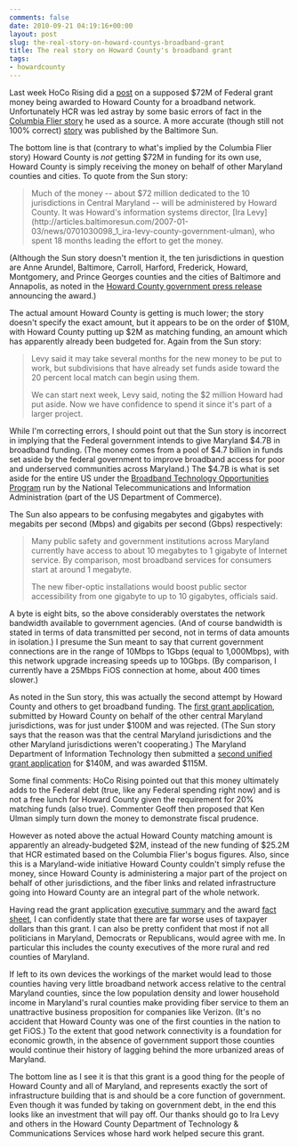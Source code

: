 ```yaml
---
comments: false
date: 2010-09-21 04:19:16+00:00
layout: post
slug: the-real-story-on-howard-countys-broadband-grant
title: The real story on Howard County's broadband grant
tags:
- howardcounty
---
```


Last week HoCo Rising did a [post](http://hocorising.blogspot.com/2010/09/broadband-coup.html) on a supposed $72M of Federal grant money being awarded to Howard County for a broadband network. Unfortunately HCR was led astray by some basic errors of fact in the [Columbia Flier story](http://www.explorehoward.com/news/75024/howard-county-play-key-role-state-broadband-network/) he used as a source. A more accurate (though still not 100% correct) [story](http://articles.baltimoresun.com/2010-09-17/news/bs-md-ho-broadband-grant-20100917_1_fiber-broadband-stimulus-money) was published by the Baltimore Sun.

The bottom line is that (contrary to what's implied by the Columbia Flier story) Howard County is _not_ getting $72M in funding for its own use, Howard County is simply receiving the money on behalf of other Maryland counties and cities. To quote from the Sun story:


<blockquote>Much of the money -- about $72 million dedicated to the 10 jurisdictions in Central Maryland -- will be administered by Howard County. It was Howard's information systems director, [Ira Levy](http://articles.baltimoresun.com/2007-01-03/news/0701030098_1_ira-levy-county-government-ulman), who spent 18 months leading the effort to get the money.</blockquote>


(Although the Sun story doesn't mention it, the ten jurisdictions in question are Anne Arundel, Baltimore, Carroll, Harford, Frederick, Howard, Montgomery, and Prince Georges counties and the cities of Baltimore and Annapolis, as noted in the [Howard County government press release](http://www.co.ho.md.us/News/News_20100917.htm) announcing the award.)

The actual amount Howard County is getting is much lower; the story doesn't specify the exact amount, but it appears to be on the order of $10M, with Howard County putting up $2M as matching funding, an amount which has apparently already been budgeted for. Again from the Sun story:


<blockquote>Levy said it may take several months for the new money to be put to work, but subdivisions that have already set funds aside toward the 20 percent local match can begin using them.

We can start next week, Levy said, noting the $2 million Howard had put aside. Now we have confidence to spend it since it's part of a larger project.</blockquote>



While I'm correcting errors, I should point out that the Sun story is incorrect in implying that the Federal government intends to give Maryland $4.7B in broadband funding. (The money comes from a pool of $4.7 billion in funds set aside by the federal government to improve broadband access for poor and underserved communities across Maryland.) The $4.7B is what is set aside for the entire US under the [Broadband Technology Opportunities Program](http://www2.ntia.doc.gov/about) run by the National Telecommunications and Information Administration (part of the US Department of Commerce).

The Sun also appears to be confusing megabytes and gigabytes with megabits per second (Mbps) and gigabits per second (Gbps) respectively:


<blockquote>Many public safety and government institutions across Maryland currently have access to about 10 megabytes to 1 gigabyte of Internet service. By comparison, most broadband services for consumers start at around 1 megabyte.

The new fiber-optic installations would boost public sector accessibility from one gigabyte to up to 10 gigabytes, officials said.</blockquote>


A byte is eight bits, so the above considerably overstates the network bandwidth available to government agencies. (And of course bandwidth is stated in terms of data transmitted per second, not in terms of data amounts in isolation.) I presume the Sun meant to say that current government connections are in the range of 10Mbps to 1Gbps (equal to 1,000Mbps), with this network upgrade increasing speeds up to 10Gbps. (By comparison, I currently have a 25Mbps FiOS connection at home, about 400 times slower.)

As noted in the Sun story, this was actually the second attempt by Howard County and others to get broadband funding. The [first grant application](http://www.ntia.doc.gov/broadbandgrants/applications/results.cfm?org=&keywords=&grantround=&id=2476&state=&status=), submitted by Howard County on behalf of the other central Maryland jurisdictions, was for just under $100M and was rejected. (The Sun story says that the reason was that the central Maryland jurisdictions and the other Maryland jurisdictions weren't cooperating.) The Maryland Department of Information Technology then submitted a [second unified grant application](http://www.ntia.doc.gov/broadbandgrants/applications/results.cfm?org=&keywords=&grantround=&id=7392&state=&status=) for $140M, and was awarded $115M.

Some final comments: HoCo Rising pointed out that this money ultimately adds to the Federal debt (true, like any Federal spending right now) and is not a free lunch for Howard County given the requirement for 20% matching funds (also true). Commenter Geoff then proposed that Ken Ulman simply turn down the money to demonstrate fiscal prudence.

However as noted above the actual Howard County matching amount is apparently an already-budgeted $2M, instead of the new funding of $25.2M that HCR estimated based on the Columbia Flier's bogus figures. Also, since this is a Maryland-wide initiative Howard County couldn't simply refuse the money, since Howard County is administering a major part of the project on behalf of other jurisdictions, and the fiber links and related infrastructure going into Howard County are an integral part of the whole network.

Having read the grant application [executive summary](http://www.ntia.doc.gov/broadbandgrants/applications/summaries/7392.pdf) and the award [fact sheet](http://www.ntia.doc.gov/broadbandgrants/applications/factsheets/7392FS.pdf), I can confidently state that there are far worse uses of taxpayer dollars than this grant. I can also be pretty confident that most if not all politicians in Maryland, Democrats or Republicans, would agree with me. In particular this includes the county executives of the more rural and red counties of Maryland.

If left to its own devices the workings of the market would lead to those counties having very little broadband network access relative to the central Maryland counties, since the low population density and lower household income in Maryland's rural counties make providing fiber service to them an unattractive business proposition for companies like Verizon. (It's no accident that Howard County was one of the first counties in the nation to get FiOS.) To the extent that good network connectivity is a foundation for economic growth, in the absence of government support those counties would continue their history of lagging behind the more urbanized areas of Maryland.

The bottom line as I see it is that this grant is a good thing for the people of Howard County and all of Maryland, and represents exactly the sort of infrastructure building that is and should be a core function of government. Even though it was funded by taking on government debt, in the end this looks like an investment that will pay off. Our thanks should go to Ira Levy and others in the Howard County Department of Technology & Communications Services whose hard work helped secure this grant.
